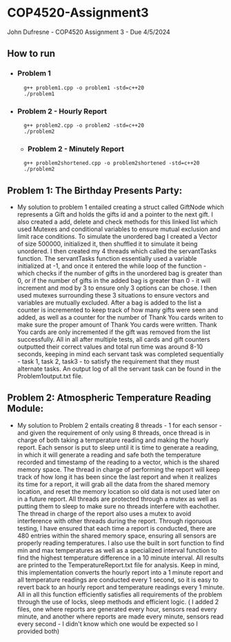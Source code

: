 # COP4520-Assignment3
John Dufresne - COP4520 Assignment 3 - Due 4/5/2024

## How to run
- ### Problem 1
  ```command
    g++ problem1.cpp -o problem1 -std=c++20
    ./problem1
  ```

- ### Problem 2 - Hourly Report
  ```command
    g++ problem2.cpp -o problem2 -std=c++20
    ./problem2
  ```
  - ### Problem 2 - Minutely Report
  ```command
    g++ problem2shortened.cpp -o problem2shortened -std=c++20
    ./problem2
  ```

## Problem 1: The Birthday Presents Party:
- My solution to problem 1 entailed creating a struct called GiftNode which represents a Gift and holds the gifts id and a pointer to the next gift. I also created a add, delete and check methods for this linked list which used Mutexes and conditional variables to ensure mutual exclusion and limit race conditions. To simulate the unordered bag I created a Vector of size 500000, initialized it, then shuffled it to simulate it being unordered. I then created my 4 threads which called the servantTasks function. The servantTasks function essentially used a variable initialized at -1, and once it entered the while loop of the function - which checks if the number of gifts in the unordered bag is greater than 0, or if the number of gifts in the added bag is greater than 0 - it will increment and mod by 3 to ensure only 3 options can be chose. I then used mutexes surrounding these 3 situations to ensure vectors and variables are mutually excluded. After a bag is added to the list a counter is incremented to keep track of how many gifts were seen and added, as well as a counter for the number of Thank You cards writen to make sure the proper amount of Thank You cards were written. Thank You cards are only incremented if the gift was removed from the list successfully. All in all after multiple tests, all cards and gift counters outputted their correct values and total run time was around 8-10 seconds, keeping in mind each servant task was completed sequentially - task 1, task 2, task3 - to satisfy the requirement that they must alternate tasks. An output log of all the servant task can be found in the Problem1output.txt file.

## Problem 2: Atmospheric Temperature Reading Module:
-  My solution to Problem 2 entails creating 8 threads - 1 for each sensor - and given the requirement of only using 8 threads, once thread is in charge of both taking a temperature reading and making the hourly report. Each sensor is put to sleep until it is time to generate a reading, in which it will generate a reading and safe both the temperature recorded and timestamp of the reading to a vector, which is the shared memory space. The thread in charge of performing the report will keep track of how long it has been since the last report and when it realizes its time for a report, it will grab all the data from the shared memory location, and reset the memory location so old data is not used later on in a future report. All threads are protected through a mutex as well as putting them to sleep to make sure no threads interfere with eachother. The thread in charge of the report also uses a mutex to avoid interference with other threads during the report. Through rigoruous testing, I have ensured that each time a report is conducted, there are 480 entries within the shared memory space, ensuring all sensors are properly reading temperatures. I also use the built in sort function to find min and max temperatures as well as a specialized interval function to find the highest temperature difference in a 10 minute interval. All results are printed to the TemperatureReport.txt file for analysis. Keep in mind, this implementation converts the hourly report into a 1 minute report and all temperature readings are conducted every 1 second, so it is easy to revert back to an hourly report and temperature readings every 1 minute. All in all this function efficiently satisfies all requirements of the problem through the use of locks, sleep methods and efficient logic. ( I added 2 files, one where reports are generated every hour, sensors read every minute, and another where reports are made every minute, sensors read every second - I didn't know which one would be expected so I provided both)
